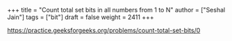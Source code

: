 +++
title = "Count total set bits in all numbers from 1 to N"
author = ["Seshal Jain"]
tags = ["bit"]
draft = false
weight = 2411
+++

<https://practice.geeksforgeeks.org/problems/count-total-set-bits/0>
